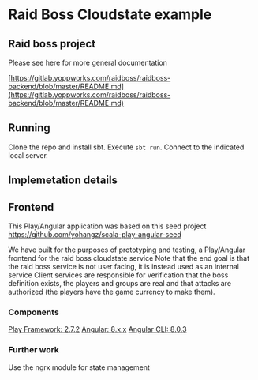 # Raid Boss Cloudstate example

## Raid boss project

Please see here for more general documentation

[https://gitlab.yoppworks.com/raidboss/raidboss-backend/blob/master/README.md](https://gitlab.yoppworks.com/raidboss/raidboss-backend/blob/master/README.md)

## Running

Clone the repo and install sbt.
Execute `sbt run`.
Connect to the indicated local server.

## Implemetation details

## Frontend

This Play/Angular application was based on this seed project https://github.com/yohangz/scala-play-angular-seed

We have built for the purposes of prototyping and testing, a Play/Angular frontend for the raid boss cloudstate service
Note that the end goal is that the raid boss service is not user facing, it is instead used as an internal service
Client services are responsible for verification that the boss definition exists, the players and groups are real and that attacks are authorized (the players have the game currency to make them).

### Components

[Play Framework: 2.7.2](https://www.playframework.com/documentation/2.7.x/Home)
[Angular: 8.x.x](https://angular.io/)
[Angular CLI: 8.0.3](https://cli.angular.io/)

### Further work

Use the ngrx module for state management
